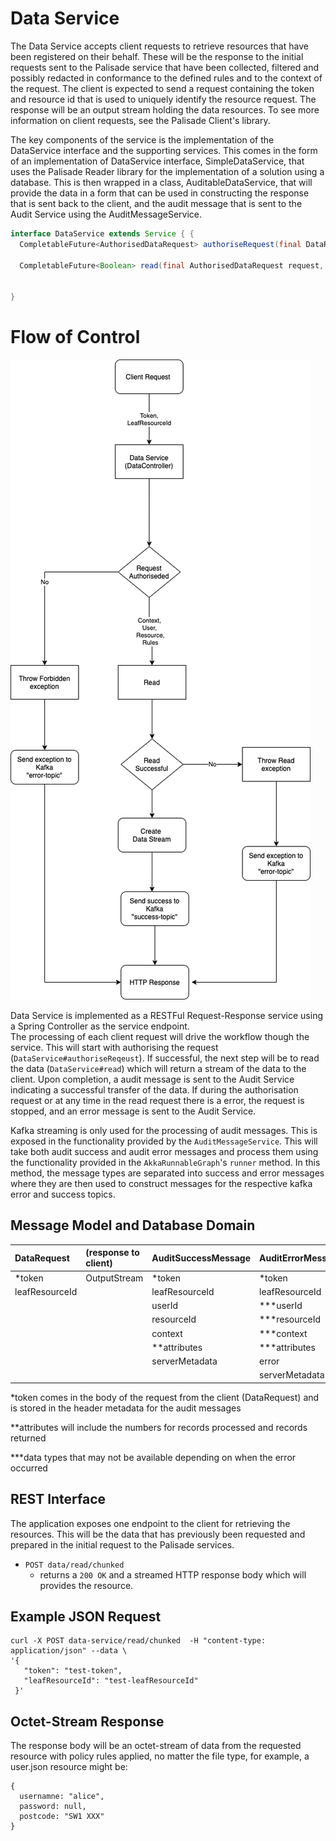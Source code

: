 <!---
Copyright 2018-2021 Crown Copyright

Licensed under the Apache License, Version 2.0 (the "License");
you may not use this file except in compliance with the License.
You may obtain a copy of the License at

  http://www.apache.org/licenses/LICENSE-2.0

Unless required by applicable law or agreed to in writing, software
distributed under the License is distributed on an "AS IS" BASIS,
WITHOUT WARRANTIES OR CONDITIONS OF ANY KIND, either express or implied.
See the License for the specific language governing permissions and
limitations under the License.
--->
# Data Service

The Data Service accepts client requests to retrieve resources that have been registered on their behalf. These will be
the response to the initial requests sent to the Palisade service that have been collected, filtered and possibly
redacted in conformance to the defined rules and to the context of the request. The client is expected to send a
request containing the token and resource id that is used to uniquely identify the resource request. The response will
be an output stream holding the data resources. To see more information on client requests, see the Palisade Client's
library.

The key components of the service is the implementation of the DataService interface and the supporting services.  This
comes in the form of an implementation of DataService interface, SimpleDataService, that uses the Palisade Reader
library for the implementation of a solution using a database. This is then wrapped in a class, AuditableDataService,
that will provide the data in a form that can be used in constructing the response that is sent back to the client, and
the audit message that is sent to the Audit Service using the AuditMessageService.


```java
interface DataService extends Service { {
  CompletableFuture<AuthorisedDataRequest> authoriseRequest(final DataRequest request);

  CompletableFuture<Boolean> read(final AuthorisedDataRequest request, final OutputStream out, final AtomicLong recordsProcessed, final AtomicLong recordsReturned);


}
```


# Flow of Control

![Data Service diagram](doc/data-service.png)


Data Service is implemented as a RESTFul Request-Response service using a Spring Controller as the service endpoint.  
The processing of each client request will drive the workflow though the service. This will start with 
authorising the request (`DataService#authoriseReqeust`). If successful, the next step will be to read the data
(`DataService#read`) which will return a stream of the data to the client. Upon completion, a audit message is sent to 
the Audit Service indicating a successful transfer of the data. If during the authorisation request or at any time in 
the read request there is a error, the request is stopped, and an error message is sent to the Audit Service.

Kafka streaming is only used for the processing of audit messages. This is exposed in the functionality provided by the
`AuditMessageService`.  This will take both audit success and audit error messages and process them using the functionality 
provided in the `AkkaRunnableGraph`'s `runner` method. In this method, the message types are separated into success and 
error messages where they are then used to construct messages for the respective kafka error and success topics.


## Message Model and Database Domain

| DataRequest     | (response to client)   | AuditSuccessMessage  | AuditErrorMessage |
|:----------------|:-----------------------|:---------------------|:------------------|
| *token          | OutputStream           | *token               | *token            | 
| leafResourceId  |                        | leafResourceId       | leafResourceId    |  
|                 |                        | userId               | ***userId         |
|                 |                        | resourceId           | ***resourceId     |
|                 |                        | context              | ***context        | 
|                 |                        | **attributes         | ***attributes     |
|                 |                        | serverMetadata       | error             |
|                 |                        |                      | serverMetadata    |
  
*token comes in the body of the request from the client (DataRequest) and is stored in the header metadata for the 
audit messages

**attributes will include the numbers for records processed and records returned

***data types that may not be available depending on when the error occurred


## REST Interface

The application exposes one endpoint to the client for retrieving the resources. This will be the data that has previously 
been requested and prepared in the initial request to the Palisade services. 
* `POST data/read/chunked`
    - returns a `200 OK` and a streamed HTTP response body which will provides the resource.

## Example JSON Request
```
curl -X POST data-service/read/chunked  -H "content-type: application/json" --data \
'{
   "token": "test-token",
   "leafResourceId": "test-leafResourceId"
 }'
```
## Octet-Stream Response
The response body will be an octet-stream of data from the requested resource with policy rules applied, no matter the 
file type, for example, a user.json resource might be:
```
{
  usernamne: "alice",
  password: null,
  postcode: "SW1 XXX"
}
```
